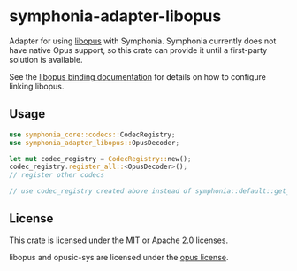 # symphonia-adapter-libopus

Adapter for using [libopus](https://github.com/DoumanAsh/opusic-sys) with
Symphonia. Symphonia currently does not have native Opus support, so this crate
can provide it until a first-party solution is available.

See the [libopus binding documentation](https://crates.io/crates/opusic-sys) for
details on how to configure linking libopus.

## Usage

```rust
use symphonia_core::codecs::CodecRegistry;
use symphonia_adapter_libopus::OpusDecoder;

let mut codec_registry = CodecRegistry::new();
codec_registry.register_all::<OpusDecoder>();
// register other codecs

// use codec_registry created above instead of symphonia::default::get_codecs();
```

## License

This crate is licensed under the MIT or Apache 2.0 licenses.

libopus and opusic-sys are licensed under the
[opus license](https://opus-codec.org/license/).
